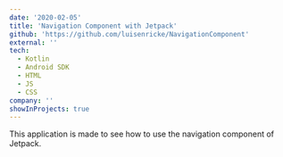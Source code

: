 ```yaml
---
date: '2020-02-05'
title: 'Navigation Component with Jetpack'
github: 'https://github.com/luisenricke/NavigationComponent'
external: ''
tech:
  - Kotlin
  - Android SDK
  - HTML
  - JS
  - CSS
company: ''
showInProjects: true
---
```


This application is made to see how to use the navigation component of Jetpack.
